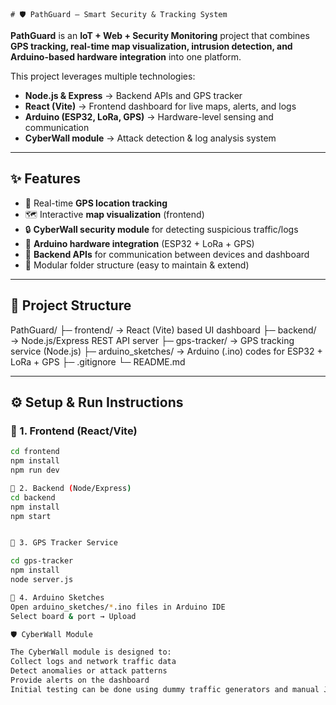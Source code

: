     # 🛡️ PathGuard — Smart Security & Tracking System

**PathGuard** is an **IoT + Web + Security Monitoring** project that combines **GPS tracking, real-time map visualization, intrusion detection, and Arduino-based hardware integration** into one platform.  

This project leverages multiple technologies:
- **Node.js & Express** → Backend APIs and GPS tracker
- **React (Vite)** → Frontend dashboard for live maps, alerts, and logs
- **Arduino (ESP32, LoRa, GPS)** → Hardware-level sensing and communication
- **CyberWall module** → Attack detection & log analysis system

---

## ✨ Features
- 🚗 Real-time **GPS location tracking**
- 🗺️ Interactive **map visualization** (frontend)
- 🔒 **CyberWall security module** for detecting suspicious traffic/logs
- 📡 **Arduino hardware integration** (ESP32 + LoRa + GPS)
- 🔗 **Backend APIs** for communication between devices and dashboard
- 🧩 Modular folder structure (easy to maintain & extend)

---

## 📂 Project Structure
PathGuard/
├─ frontend/ → React (Vite) based UI dashboard
├─ backend/ → Node.js/Express REST API server
├─ gps-tracker/ → GPS tracking service (Node.js)
├─ arduino_sketches/ → Arduino (.ino) codes for ESP32 + LoRa + GPS
├─ .gitignore
└─ README.md



---

## ⚙️ Setup & Run Instructions

### 🔸 1. Frontend (React/Vite)
```bash
cd frontend
npm install
npm run dev

🔸 2. Backend (Node/Express)
cd backend
npm install
npm start


🔸 3. GPS Tracker Service

cd gps-tracker
npm install
node server.js

🔸 4. Arduino Sketches
Open arduino_sketches/*.ino files in Arduino IDE
Select board & port → Upload

🛡️ CyberWall Module

The CyberWall module is designed to:
Collect logs and network traffic data
Detect anomalies or attack patterns
Provide alerts on the dashboard
Initial testing can be done using dummy traffic generators and manual JSON log submissions (via Postman).
